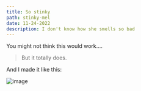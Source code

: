 ```yaml
---
title: So stinky
path: stinky-mel
date: 11-24-2022
description: I don't know how she smells so bad
---
```


You might not think this would work....

> But it totally does.

And I made it like this:

![image](https://user-images.githubusercontent.com/20733264/203769191-20e5bf50-7e68-474a-b860-0dbaf54fdc07.png)
